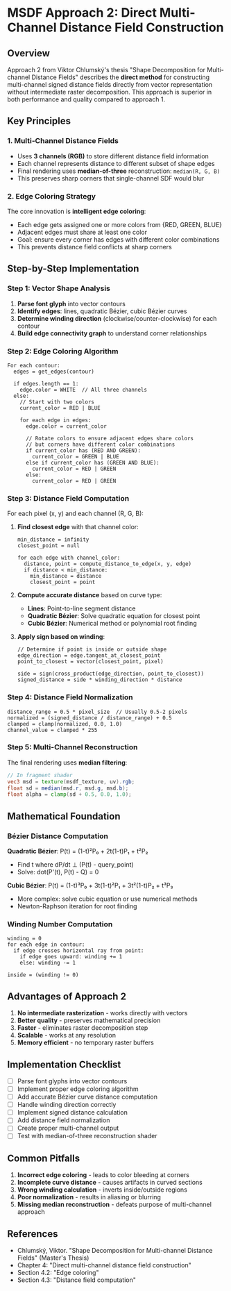 # MSDF Approach 2: Direct Multi-Channel Distance Field Construction

## Overview

Approach 2 from Viktor Chlumský's thesis "Shape Decomposition for Multi-channel Distance Fields" describes the **direct method** for constructing multi-channel signed distance fields directly from vector representation without intermediate raster decomposition. This approach is superior in both performance and quality compared to approach 1.

## Key Principles

### 1. Multi-Channel Distance Fields
- Uses **3 channels (RGB)** to store different distance field information
- Each channel represents distance to different subset of shape edges
- Final rendering uses **median-of-three** reconstruction: `median(R, G, B)`
- This preserves sharp corners that single-channel SDF would blur

### 2. Edge Coloring Strategy
The core innovation is **intelligent edge coloring**:
- Each edge gets assigned one or more colors from {RED, GREEN, BLUE}
- Adjacent edges must share at least one color
- Goal: ensure every corner has edges with different color combinations
- This prevents distance field conflicts at sharp corners

## Step-by-Step Implementation

### Step 1: Vector Shape Analysis
1. **Parse font glyph** into vector contours
2. **Identify edges**: lines, quadratic Bézier, cubic Bézier curves
3. **Determine winding direction** (clockwise/counter-clockwise) for each contour
4. **Build edge connectivity graph** to understand corner relationships

### Step 2: Edge Coloring Algorithm
```
For each contour:
  edges = get_edges(contour)
  
  if edges.length == 1:
    edge.color = WHITE  // All three channels
  else:
    // Start with two colors
    current_color = RED | BLUE
    
    for each edge in edges:
      edge.color = current_color
      
      // Rotate colors to ensure adjacent edges share colors
      // but corners have different color combinations
      if current_color has (RED AND GREEN):
        current_color = GREEN | BLUE
      else if current_color has (GREEN AND BLUE):
        current_color = RED | GREEN  
      else:
        current_color = RED | GREEN
```

### Step 3: Distance Field Computation
For each pixel (x, y) and each channel (R, G, B):

1. **Find closest edge** with that channel color:
   ```
   min_distance = infinity
   closest_point = null
   
   for each edge with channel_color:
     distance, point = compute_distance_to_edge(x, y, edge)
     if distance < min_distance:
       min_distance = distance
       closest_point = point
   ```

2. **Compute accurate distance** based on curve type:
   - **Lines**: Point-to-line segment distance
   - **Quadratic Bézier**: Solve quadratic equation for closest point
   - **Cubic Bézier**: Numerical method or polynomial root finding

3. **Apply sign based on winding**:
   ```
   // Determine if point is inside or outside shape
   edge_direction = edge.tangent_at_closest_point
   point_to_closest = vector(closest_point, pixel)
   
   side = sign(cross_product(edge_direction, point_to_closest))
   signed_distance = side * winding_direction * distance
   ```

### Step 4: Distance Field Normalization
```
distance_range = 0.5 * pixel_size  // Usually 0.5-2 pixels
normalized = (signed_distance / distance_range) + 0.5
clamped = clamp(normalized, 0.0, 1.0)
channel_value = clamped * 255
```

### Step 5: Multi-Channel Reconstruction
The final rendering uses **median filtering**:
```glsl
// In fragment shader
vec3 msd = texture(msdf_texture, uv).rgb;
float sd = median(msd.r, msd.g, msd.b);
float alpha = clamp(sd + 0.5, 0.0, 1.0);
```

## Mathematical Foundation

### Bézier Distance Computation

**Quadratic Bézier**: P(t) = (1-t)²P₀ + 2t(1-t)P₁ + t²P₂
- Find t where dP/dt ⊥ (P(t) - query_point)
- Solve: dot(P'(t), P(t) - Q) = 0

**Cubic Bézier**: P(t) = (1-t)³P₀ + 3t(1-t)²P₁ + 3t²(1-t)P₂ + t³P₃
- More complex: solve cubic equation or use numerical methods
- Newton-Raphson iteration for root finding

### Winding Number Computation
```
winding = 0
for each edge in contour:
  if edge crosses horizontal ray from point:
    if edge goes upward: winding += 1
    else: winding -= 1

inside = (winding != 0)
```

## Advantages of Approach 2

1. **No intermediate rasterization** - works directly with vectors
2. **Better quality** - preserves mathematical precision
3. **Faster** - eliminates raster decomposition step
4. **Scalable** - works at any resolution
5. **Memory efficient** - no temporary raster buffers

## Implementation Checklist

- [ ] Parse font glyphs into vector contours
- [ ] Implement proper edge coloring algorithm
- [ ] Add accurate Bézier curve distance computation
- [ ] Handle winding direction correctly
- [ ] Implement signed distance calculation
- [ ] Add distance field normalization
- [ ] Create proper multi-channel output
- [ ] Test with median-of-three reconstruction shader

## Common Pitfalls

1. **Incorrect edge coloring** - leads to color bleeding at corners
2. **Incomplete curve distance** - causes artifacts in curved sections
3. **Wrong winding calculation** - inverts inside/outside regions
4. **Poor normalization** - results in aliasing or blurring
5. **Missing median reconstruction** - defeats purpose of multi-channel approach

## References

- Chlumský, Viktor. "Shape Decomposition for Multi-channel Distance Fields" (Master's Thesis)
- Chapter 4: "Direct multi-channel distance field construction"
- Section 4.2: "Edge coloring"
- Section 4.3: "Distance field computation"
